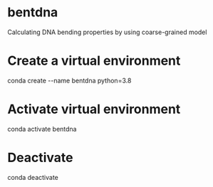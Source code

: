# bentdna
Calculating DNA bending properties by using coarse-grained model

# Create a virtual environment
conda create --name bentdna python=3.8

# Activate virtual environment
conda activate bentdna

# Deactivate
conda deactivate